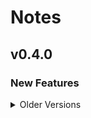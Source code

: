 # Notes

## v0.4.0

### New Features


<details>
<summary>Older Versions</summary>

## v0.3.0

### New Features

- add verbosity options
  - `-s`: Silent mode (don't print any additional output)
  - `-S`: print error messages, even if `-s` is set
  - `-v`: print additional messages (not used yet)
- allow to include HTTP response headers in the output  
  new options: `-i`, `--include`
- allow files as request body using '@' as prefix of '-d' option  
  new option: `--data-raw`
- allow to specify user agent  
  new options: `-A`, `--user-agent`
- allow to fail with and without output of response body  
  new options: `-f`, `--fail`, `--fail-with-body`

### Fixes

- use `-k` for insecure operation to match curl's CLI API  
  (`-K` was used before)

## v0.2.0

### New Features

- allow to specify minimum used TLS version  
  new options: `-1`, `--tlvs1`, `--tlsv1.0`. `--tlsv1.1`, `--tlsv1.2`, `--tlsv1.3`  
  Note that rustls is used, when `--tlsv1.3` is specified, otherwise native TLS is used.
- allow HTTPS-only mode  
  new option: `--proto`  
  Note that `--proto` uses the same syntax as the respective `curl` option, but is used
  to determine if HTTPS-only mode can be used. It does not forbit HTTPS requests, when
  on HTTP is active.

## v0.1.1

### Bugfixes

- allow HTTP PUT request method

## v0.1.0

Initial version.

</details>